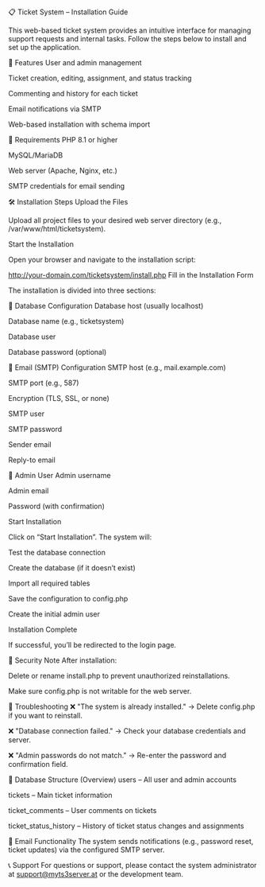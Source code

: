 📋 Ticket System – Installation Guide

This web-based ticket system provides an intuitive interface for managing support requests and internal tasks. Follow the steps below to install and set up the application.

🚀 Features
User and admin management

Ticket creation, editing, assignment, and status tracking

Commenting and history for each ticket

Email notifications via SMTP

Web-based installation with schema import

🧰 Requirements
PHP 8.1 or higher

MySQL/MariaDB

Web server (Apache, Nginx, etc.)

SMTP credentials for email sending

🛠️ Installation Steps
Upload the Files

Upload all project files to your desired web server directory (e.g., /var/www/html/ticketsystem).

Start the Installation

Open your browser and navigate to the installation script:

http://your-domain.com/ticketsystem/install.php
Fill in the Installation Form

The installation is divided into three sections:

📂 Database Configuration
Database host (usually localhost)

Database name (e.g., ticketsystem)

Database user

Database password (optional)

📧 Email (SMTP) Configuration
SMTP host (e.g., mail.example.com)

SMTP port (e.g., 587)

Encryption (TLS, SSL, or none)

SMTP user

SMTP password

Sender email

Reply-to email

👤 Admin User
Admin username

Admin email

Password (with confirmation)

Start Installation

Click on “Start Installation”. The system will:

Test the database connection

Create the database (if it doesn’t exist)

Import all required tables

Save the configuration to config.php

Create the initial admin user

Installation Complete

If successful, you’ll be redirected to the login page.

🔐 Security Note
After installation:

Delete or rename install.php to prevent unauthorized reinstallations.

Make sure config.php is not writable for the web server.

🔧 Troubleshooting
❌ "The system is already installed."
→ Delete config.php if you want to reinstall.

❌ "Database connection failed."
→ Check your database credentials and server.

❌ "Admin passwords do not match."
→ Re-enter the password and confirmation field.

📁 Database Structure (Overview)
users – All user and admin accounts

tickets – Main ticket information

ticket_comments – User comments on tickets

ticket_status_history – History of ticket status changes and assignments

📩 Email Functionality
The system sends notifications (e.g., password reset, ticket updates) via the configured SMTP server.

📞 Support
For questions or support, please contact the system administrator at support@myts3server.at or the development team.
